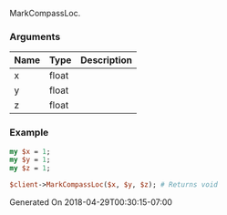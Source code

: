 MarkCompassLoc.
### Arguments
**Name**|**Type**|**Description**
:---|:---|:---
x|float|
y|float|
z|float|

### Example

```perl
my $x = 1;
my $y = 1;
my $z = 1;

$client->MarkCompassLoc($x, $y, $z); # Returns void
```


Generated On 2018-04-29T00:30:15-07:00
